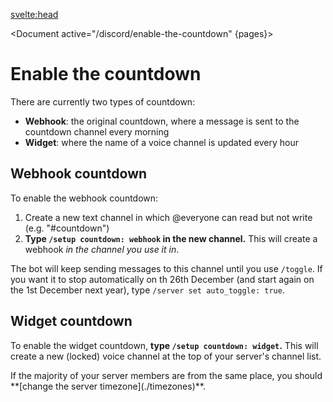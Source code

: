 <script>
	import Document from '$components/Document.svelte';
	import Info from '$components/Admonitions/Info.svelte';
	import pages from '../pages.json'
</script>

<svelte:head>
<title>Enable the countdown • Christmas Countdown</title>
<meta name="title" content="Enable the countdown • Christmas Countdown" />
<meta name="og:title" content="Enable the countdown • Christmas Countdown" />
<meta name="twitter:title" content="Enable the countdown • Christmas Countdown" />
<meta
		name="description"
		content="Enable the Discord bot's countdown feature to get the number of sleeps left until Christmas sent to a selected channel every morning."
	/>
<meta
		name="og:description"
		content="Enable the Discord bot's countdown feature to get the number of sleeps left until Christmas sent to a selected channel every morning."
	/>
<meta
		name="twitter:description"
		content="Enable the Discord bot's countdown feature to get the number of sleeps left until Christmas sent to a selected channel every morning."
	/>
</svelte:head>

<Document active="/discord/enable-the-countdown" {pages}>

# Enable the countdown

There are currently two types of countdown:

- **Webhook**: the original countdown, where a message is sent to the countdown channel every morning
- **Widget**: where the name of a voice channel is updated every hour

## Webhook countdown

To enable the webhook countdown:

1. Create a new text channel in which @everyone can read but not write (e.g. "#countdown")
2. **Type `/setup countdown: webhook` in the new channel.**
    This will create a webhook *in the channel you use it in*.

The bot will keep sending messages to this channel until you use `/toggle`.
If you want it to stop automatically on th 26th December (and start again on the 1st December next year),
type `/server set auto_toggle: true`.

## Widget countdown

To enable the widget countdown, **type `/setup countdown: widget`.**
This will create a new (locked) voice channel at the top of your server's channel list.

<Info>
If the majority of your server members are from the same place, you should **[change the server timezone](./timezones)**.
</Info>

</Document>
